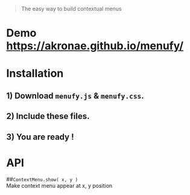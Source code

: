 > The easy way to build contextual menus

# Demo <https://akronae.github.io/menufy/>

# Installation
## 1) Download `menufy.js` & `menufy.css`.
## 2) Include these files.
## 3) You are ready !

# API
##`ContextMenu.show( x, y )`  
Make context menu appear at x, y position
